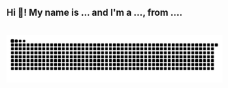 <h2 align="left">Hi 👋! My name is ... and I'm a ..., from ....</h2>

###

<br clear="both">

<img src="https://raw.githubusercontent.com/Mohamedsadek12/Mohamedsadek12/output/snake.svg" alt="Snake animation" />

###
